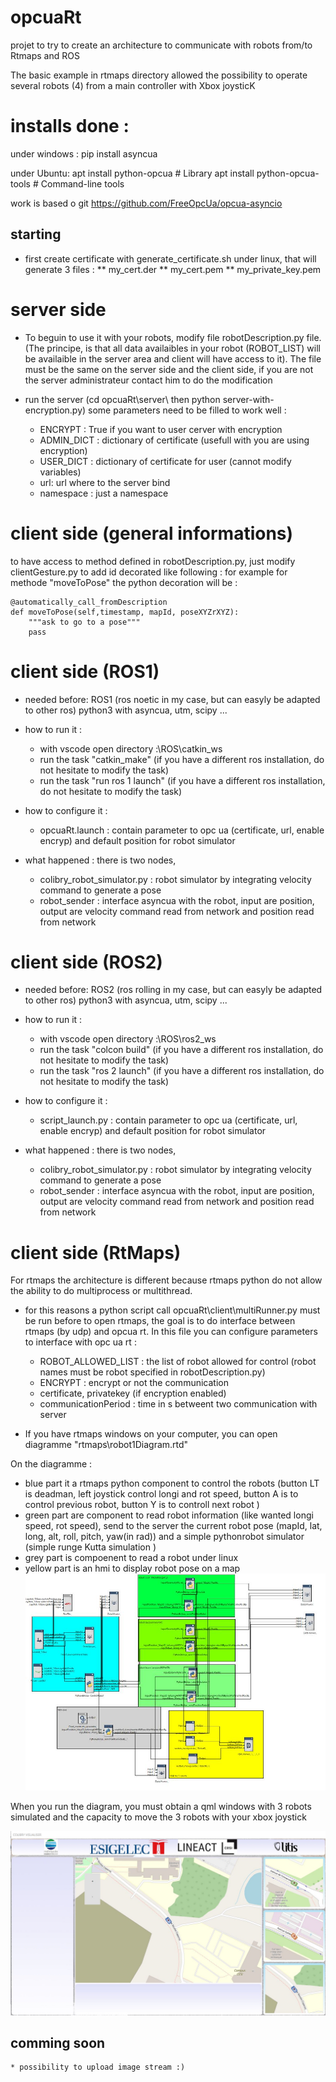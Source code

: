 # opcuaRt

projet to try to create an architecture to communicate with robots from/to Rtmaps and ROS

The basic example in rtmaps directory allowed the possibility to operate several robots (4) from a main controller with Xbox joysticK


# installs done :


under windows :
pip install asyncua

under  Ubuntu:
apt install python-opcua        # Library
apt install python-opcua-tools  # Command-line tools

work is based o git https://github.com/FreeOpcUa/opcua-asyncio

## starting 
* first create certificate with generate_certificate.sh under linux, that will generate 3 files :
** my_cert.der
** my_cert.pem
** my_private_key.pem

# server side
* To beguin to use it with your robots, modify file robotDescription.py file.
(The principe, is that all data availaibles in your robot (ROBOT_LIST) will be availaible in the server area and client will have access to it).
The file must be the same on the server side and the client side, if you are not the server administrateur contact him to do the modification

* run the server (cd opcuaRt\server\ then python server-with-encryption.py)
some parameters need to be filled to work well :
    - ENCRYPT : True if you want to user cerver with encryption
    - ADMIN_DICT : dictionary of certificate (usefull with you are using encryption)
    - USER_DICT : dictionary of certificate for user (cannot modify variables)
    - url: url where to the server bind
    - namespace : just a namespace
# client side (general informations)

to have access to method defined in  robotDescription.py, just modify clientGesture.py to add id decorated like following :
for example for methode "moveToPose" the python decoration will be :
```
@automatically_call_fromDescription
def moveToPose(self,timestamp, mapId, poseXYZrXYZ):
    """ask to go to a pose"""
    pass
```

# client side (ROS1)

* needed before:
    ROS1 (ros noetic in my case, but can easyly be adapted to other ros)
    python3 with asyncua, utm, scipy ...

* how to run it :
    - with vscode open directory :\ROS\catkin_ws 
    - run the task "catkin_make" (if you have a different ros installation, do not hesitate to modify the task)
    - run the task "run ros 1 launch" (if you have a different ros installation, do not hesitate to modify the task)

* how to configure it :
    - opcuaRt.launch : contain parameter to opc ua (certificate, url, enable encryp) and default position for robot simulator  

* what happened :
    there is two nodes, 
    - colibry_robot_simulator.py : robot simulator by integrating velocity command to generate a pose
    - robot_sender : interface asyncua with the robot, input are position, output are velocity command read from network and position read from network


# client side (ROS2)
* needed before:
    ROS2 (ros rolling in my case, but can easyly be adapted to other ros)
    python3 with asyncua, utm, scipy ...

* how to run it :
    - with vscode open directory :\ROS\ros2_ws 
    - run the task "colcon build" (if you have a different ros installation, do not hesitate to modify the task)
    - run the task "ros 2 launch" (if you have a different ros installation, do not hesitate to modify the task)

* how to configure it :
    - script_launch.py : contain parameter to opc ua (certificate, url, enable encryp) and default position for robot simulator 

* what happened :
    there is two nodes, 
    - colibry_robot_simulator.py : robot simulator by integrating velocity command to generate a pose
    - robot_sender : interface asyncua with the robot, input are position, output are velocity command read from network and position read from network

# client side (RtMaps)

For rtmaps the architecture is different because rtmaps python do not allow the ability to do multiprocess or multithread.

* for this reasons a python script call opcuaRt\client\multiRunner.py must be run before to open rtmaps, the goal is to do interface between rtmaps (by udp) and opcua rt. In this file you can configure parameters to interface with opc ua rt :
    - ROBOT_ALLOWED_LIST : the list of robot allowed for control (robot names must be robot specified in robotDescription.py)
    - ENCRYPT : encrypt or not the communication
    - certificate, privatekey (if encryption enabled)
    - communicationPeriod : time in s betweent two communication with server

* If you have rtmaps windows on your computer, you can open diagramme "rtmaps\robot1Diagram.rtd"

On the diagramme :
* blue part it a rtmaps python component to control the robots (button LT is deadman, left joystick control longi and rot speed, button A is to control previous robot, button Y is to controll next robot )
* green part are component to read robot information (like wanted longi speed, rot speed), send to the server the current robot pose (mapId, lat, long, alt, roll, pitch, yaw(in rad)) and a simple pythonrobot simulator (simple runge Kutta simulation )
* grey part is compoenent to read a robot under linux
* yellow part is an hmi to display robot pose on a map
![](images/rtmapsdiagram.jpg )

When you run the diagram, you must obtain a qml windows with 3 robots simulated and the capacity to move the 3 robots with your xbox joystick

![](images/visualiser.jpg )


## comming soon 
    * possibility to upload image stream :)



